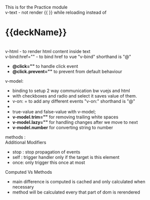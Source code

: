 This is for the Practice module <br>
v-text - not render {{ }} while reloading instead of <h1>{{deckName}}</h1><br>
v-html - to render html content inside text <br>
v-bind:href="" - to bind href to vue "v-bind" shorthand is "@"<br>
<ul>
 <li><strong>@click=""</strong> to handle click event </li>
 <li><strong>@click.prevent=""</strong> to prevent from default behaviour </li>
</ul>
v-model: <br> 
<ul>
 <li>binding to setup 2 way communication bw vuejs and html<br></li>
 <li>with checkboxes and radio and select it saves value of them.<br></li>
 <li>v-on: = to add any different events "v-on:" shorthand is "@"<br><li>
 <li>true-value and false-value with v-model;<br></li>
 <li> <strong>v-model.trim=""</strong> for removing trailing white spaces</li>
 <li><strong>v-model.lazy=""</strong> for handling changes after we move to next </li>
 <li><strong>v-model.number</strong> for converting string to number</li>
</ul>

methods : <br>
Additional Modifiers<br>
<ul>
<li>stop : stop propagation of events</li>
<li>self : trigger handler only if the target is this element</li>
<li>once: only trigger this once at most</li>
</ul>

Computed Vs Methods <br>
<ul>
<li>main difference is computed is cached and only calculated when necessary</li>
<li>method will be calculated every that part of dom is rerendered</li>
</ul>